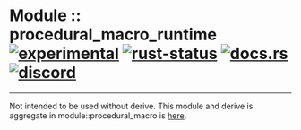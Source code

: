# Module :: procedural_macro_runtime [![experimental](https://img.shields.io/badge/stability-experimental-orange.svg)](https://github.com/emersion/stability-badges#experimental) [![rust-status](https://github.com/Wandalen/wTools/actions/workflows/ModuleFormerRuntimePush.yml/badge.svg)](https://github.com/Wandalen/wTools/actions/workflows/ModuleFormerRuntimePush.yml) [![docs.rs](https://img.shields.io/docsrs/procedural_macro_runtime?color=e3e8f0&logo=docs.rs)](https://docs.rs/procedural_macro_runtime) [![discord](https://img.shields.io/discord/872391416519737405?color=e3e8f0&logo=discord&logoColor=e3e8f0)](https://discord.gg/JwTG6d2b)

___

Not intended to be used without derive. This module and derive is aggregate in module::procedural_macro is [here](https://github.com/Wandalen/wTools/tree/master/module/rust/procedural_macro).
